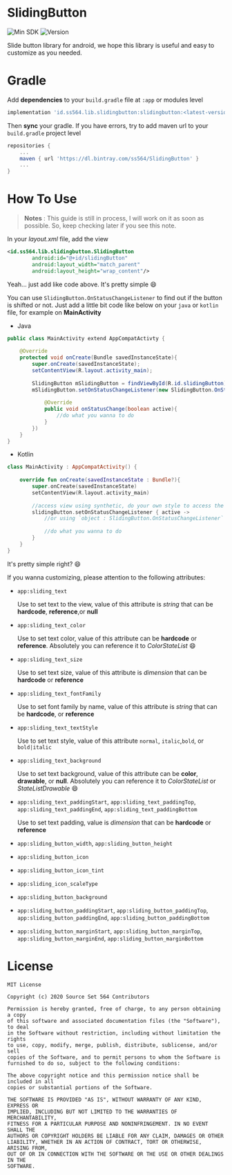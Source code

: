 # SlidingButton

![Min SDK](https://img.shields.io/badge/Min%20Sdk-17-orange)
![Version](https://img.shields.io/badge/Version-v1.0.0--rc-blue)

Slide button library for android, we hope this library is useful and easy to customize as you needed.



# Gradle

Add **dependencies** to your `build.gradle` file at `:app` or modules level

```groovy
implementation 'id.ss564.lib.slidingbutton:slidingbutton:<latest-version>'
```

Then **sync** your gradle. If you have errors, try to add maven  url to your `build.gradle` project level

```groovy
repositories {
    ...
	maven { url 'https://dl.bintray.com/ss564/SlidingButton' }
    ...
}
```



# How To Use
> **Notes** : This guide is still in process, I will work on it as soon as possible. So, keep checking later if you see this note.



In your *layout.xml* file, add the view

```xml
<id.ss564.lib.slidingbutton.SlidingButton
		android:id="@+id/slidingButton"
		android:layout_width="match_parent"
		android:layout_height="wrap_content"/>
```

Yeah... just add like code above. It's pretty simple :smile:

You can use `SlidingButton.OnStatusChangeListener` to find out if the button is shifted or not. Just add a little bit code like below on your  `java` or `kotlin` file, for example on **MainActivity**

- Java

```java
public class MainActivity extend AppCompatActivty {
    
    @Override
    protected void onCreate(Bundle savedInstanceState){
        super.onCreate(savedInstanceState);
        setContentView(R.layout.activity_main);
        
        SlidingButton mSlidingButton = findViewById(R.id.slidingButton);
        mSlidingButton.setOnStatusChangeListener(new SlidingButton.OnStatusChangeListener(){
            
            @Override
            public void onStatusChange(boolean active){
                //do what you wanna to do
            }
        })
    }
}
```


- Kotlin

```kotlin
class MainActivity : AppCompatActivity() {
    
    override fun onCreate(savedInstanceState : Bundle?){
        super.onCreate(savedInstanceState)
        setContentView(R.layout.activity_main)
        
        //access view using synthetic, do your own style to access the view :)
        slidingButton.setOnStatusChangeListener { active ->
			//or using `object : SlidingButton.OnStatusChangeListener` instead of lambda
			
			//do what you wanna to do
        }
    }
}
```

It's pretty simple right? :smile:



If you wanna customizing, please attention to the following attributes:

- `app:sliding_text`

  Use to set text to the view, value of this attribute is *string* that can be **hardcode**, **reference**,or **null**

- `app:sliding_text_color`

  Use to set text color, value of this attribute can be **hardcode** or **reference**. Absolutely you can reference it to *ColorStateList* :smile:

- `app:sliding_text_size`

  Use to set text size, value of this attribute is *dimension* that can be **hardcode** or **reference**

- `app:sliding_text_fontFamily`

  Use to set font family by name, value of this attribute is *string* that can be **hardcode**, or  **reference**

- `app:sliding_text_textStyle`

  Use to set text style, value of this attribute `normal`, `italic`,`bold`, or `bold|italic`

- `app:sliding_text_background`

  Use to set text background, value of this attribute can be **color**, **drawable**, or **null**. Absolutely you can reference it to *ColorStateList* or *StateListDrawable* :smile:

- `app:sliding_text_paddingStart`, `app:sliding_text_paddingTop`, `app:sliding_text_paddingEnd`, `app:sliding_text_paddingBottom`

  Use to set text padding, value is *dimension* that can be **hardcode** or **reference**

- `app:sliding_button_width`, `app:sliding_button_height`

- `app:sliding_button_icon`

- `app:sliding_button_icon_tint`

- `app:sliding_icon_scaleType`

- `app:sliding_button_background`

- `app:sliding_button_paddingStart`, `app:sliding_button_paddingTop`, `app:sliding_button_paddingEnd`, `app:sliding_button_paddingBottom`

- `app:sliding_button_marginStart`, `app:sliding_button_marginTop`, `app:sliding_button_marginEnd`, `app:sliding_button_marginBottom`





# License
    MIT License
    
    Copyright (c) 2020 Source Set 564 Contributors
    
    Permission is hereby granted, free of charge, to any person obtaining a copy
    of this software and associated documentation files (the "Software"), to deal
    in the Software without restriction, including without limitation the rights
    to use, copy, modify, merge, publish, distribute, sublicense, and/or sell
    copies of the Software, and to permit persons to whom the Software is
    furnished to do so, subject to the following conditions:
    
    The above copyright notice and this permission notice shall be included in all
    copies or substantial portions of the Software.
    
    THE SOFTWARE IS PROVIDED "AS IS", WITHOUT WARRANTY OF ANY KIND, EXPRESS OR
    IMPLIED, INCLUDING BUT NOT LIMITED TO THE WARRANTIES OF MERCHANTABILITY,
    FITNESS FOR A PARTICULAR PURPOSE AND NONINFRINGEMENT. IN NO EVENT SHALL THE
    AUTHORS OR COPYRIGHT HOLDERS BE LIABLE FOR ANY CLAIM, DAMAGES OR OTHER
    LIABILITY, WHETHER IN AN ACTION OF CONTRACT, TORT OR OTHERWISE, ARISING FROM,
    OUT OF OR IN CONNECTION WITH THE SOFTWARE OR THE USE OR OTHER DEALINGS IN THE
    SOFTWARE.
